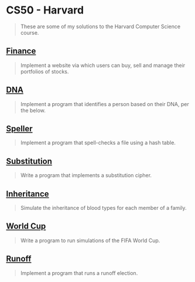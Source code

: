 # CS50 - Harvard
> These are some of my solutions to the Harvard Computer Science course.

## [Finance](https://github.com/docafavarato/cs50-harvard/tree/main/FINANCE)
> Implement a website via which users can buy, sell and manage their portfolios of stocks.

## [DNA](https://github.com/docafavarato/cs50-harvard/tree/main/DNA)
> Implement a program that identifies a person based on their DNA, per the below.

## [Speller](https://github.com/docafavarato/cs50-harvard/tree/main/SPELLER)
> Implement a program that spell-checks a file using a hash table.

## [Substitution](https://github.com/docafavarato/cs50-harvard/tree/main/SUBSTITUTION)
> Write a program that implements a substitution cipher.

## [Inheritance](https://github.com/docafavarato/cs50-harvard/tree/main/INHERITANCE)
> Simulate the inheritance of blood types for each member of a family.

## [World Cup](https://github.com/docafavarato/cs50-harvard/tree/main/WORLD-CUP)
> Write a program to run simulations of the FIFA World Cup.

## [Runoff](https://github.com/docafavarato/cs50-harvard/tree/main/RUNOFF)
> Implement a program that runs a runoff election.
